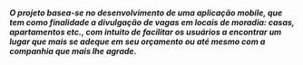 
##### O projeto basea-se no desenvolvimento de uma aplicação mobile, que tem como finalidade a divulgação de vagas em locais de moradia: casas, apartamentos etc., com intuito de facilitar os usuários a encontrar um lugar que mais se adeque em seu orçamento ou até mesmo com a companhia que mais lhe agrade.
